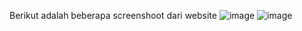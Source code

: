 Berikut adalah beberapa screenshoot dari website
![image](https://github.com/FaizKhalifah/Desa-Watermark/assets/118319595/52e7bc45-03eb-4fb1-a5ac-353b77ae9803)
![image](https://github.com/FaizKhalifah/Desa-Watermark/assets/118319595/9ff1bb95-7960-4f1b-bd2a-2b6946d4c6ca)

